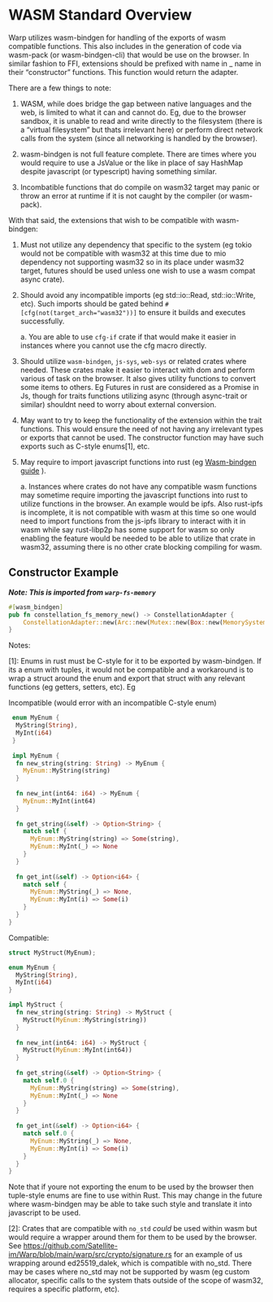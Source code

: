 # WASM Standard Overview

Warp utilizes wasm-bindgen for handling of the exports of wasm compatible functions. This also includes in the generation of code via wasm-pack (or wasm-bindgen-cli) that would be use on the browser. In similar fashion to FFI, extensions should be prefixed with name in <module>_<extension> name in their “constructor” functions. This function would return the adapter.

There are a few things to note:

1. WASM, while does bridge the gap between native languages and the web, is limited to what it can and cannot do. Eg, due to the browser sandbox, it is unable to read and write directly to the filesystem (there is a “virtual filesystem” but thats irrelevant here) or perform direct network calls from the system (since all networking is handled by the browser).

2. wasm-bindgen is not full feature complete. There are times where you would require to use a JsValue or the like in place of say HashMap despite javascript (or typescript) having something similar. 

3. Incombatible functions that do compile on wasm32 target may panic or throw an error at runtime if it is not caught by the compiler (or wasm-pack). 

With that said, the extensions that wish to be compatible with wasm-bindgen:

1. Must not utilize any dependency that specific to the system (eg tokio would not be compatible with wasm32 at this time due to mio dependency not supporting wasm32 so in its place under wasm32 target, futures should be used unless one wish to use a wasm compat async crate).

2. Should avoid any incompatible imports (eg std::io::Read, std::io::Write, etc). Such imports should be gated behind `#[cfg(not(target_arch="wasm32"))]` to ensure it builds and executes successfully.

   a. You are able to use `cfg-if` crate if that would make it easier in instances where you cannot use the cfg macro directly. 

3. Should utilize `wasm-bindgen`, `js-sys`, `web-sys` or related crates where needed. These crates make it easier to interact with dom and perform various of task on the browser. It also gives utility functions to convert some items to others. Eg Futures in rust are considered as a Promise in Js, though for traits functions utilizing async (through async-trait or similar) shouldnt need to worry about external conversion. 

4. May want to try to keep the functionality of the extension within the trait functions. This would ensure the need of not having any irrelevant types or exports that cannot be used. The constructor function may have such exports such as C-style enums[1], etc.

5. May require to import javascript functions into rust (eg [Wasm-bindgen guide](https://rustwasm.github.io/docs/wasm-bindgen/reference/attributes/on-js-imports/constructor.html) ).

    a. Instances where crates do not have any compatible wasm functions may sometime require importing the javascript functions into rust to utilize functions in the browser. An example would be ipfs. Also rust-ipfs is incomplete, it is not compatible with wasm at this time so one would need to import functions from the js-ipfs library to interact with it in wasm while say rust-libp2p has some support for wasm so only enabling the feature would be needed to be able to utilize that crate in wasm32, assuming there is no other crate blocking compiling for wasm.

   
## Constructor Example

***Note: This is imported from `warp-fs-memory`***

```rust
#[wasm_bindgen]
pub fn constellation_fs_memory_new() -> ConstellationAdapter {
    ConstellationAdapter::new(Arc::new(Mutex::new(Box::new(MemorySystem::new()))))
}
```


Notes:

[1]: Enums in rust must be C-style for it to be exported by wasm-bindgen. If its a enum with tuples, it would not be compatible and a workaround is to wrap a struct around the enum and export that struct with any relevant functions (eg getters, setters, etc). Eg

Incompatible  (would error with an incompatible C-style enum)
```rust
 enum MyEnum {
  MyString(String),
  MyInt(i64)
 }
 
 impl MyEnum {
  fn new_string(string: String) -> MyEnum {
    MyEnum::MyString(string)
  }
  
  fn new_int(int64: i64) -> MyEnum {
    MyEnum::MyInt(int64)
  }
  
  fn get_string(&self) -> Option<String> {
    match self {
      MyEnum::MyString(string) => Some(string),
      MyEnum::MyInt(_) => None
    }
  }
  
  fn get_int(&self) -> Option<i64> {
    match self {
      MyEnum::MyString(_) => None,
      MyEnum::MyInt(i) => Some(i)
    }
  }
}
```

Compatible: 
```rust
struct MyStruct(MyEnum);

enum MyEnum {
  MyString(String),
  MyInt(i64)
}

impl MyStruct {
  fn new_string(string: String) -> MyStruct {
    MyStruct(MyEnum::MyString(string))
  }
  
  fn new_int(int64: i64) -> MyStruct {
    MyStruct(MyEnum::MyInt(int64))
  }
  
  fn get_string(&self) -> Option<String> {
    match self.0 {
      MyEnum::MyString(string) => Some(string),
      MyEnum::MyInt(_) => None
    }
  }
  
  fn get_int(&self) -> Option<i64> {
    match self.0 {
      MyEnum::MyString(_) => None,
      MyEnum::MyInt(i) => Some(i)
    }
  }
} 
```

Note that if youre not exporting the enum to be used by the browser then tuple-style enums are fine to use within Rust. This may change in the future where wasm-bindgen may be able to take such style and translate it into javascript to be used.

[2]: Crates that are compatible with `no_std` *could* be used within wasm but would require a wrapper around them for them to be used by the browser. See https://github.com/Satellite-im/Warp/blob/main/warp/src/crypto/signature.rs for an example of us wrapping around ed25519_dalek, which is compatible with no_std. There may be cases where no_std may not be supported by wasm (eg custom allocator, specific calls to the system thats outside of the scope of wasm32, requires a specific platform, etc).